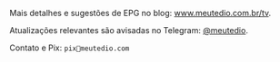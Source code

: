 <p>Mais detalhes e sugestões de EPG no blog: <a target="_blank" href="https://www.meutedio.com.br/p/lista-iptv-com-canais-gratis-e-legais.html">www.meutedio.com.br/tv</a>.</p>

<p>Atualizações relevantes são avisadas no Telegram: <a target="_blank" href="https://t.me/meutedio">@meutedio</a>.</p>

<p>Contato e Pix: <code>pix📧meutedio.com</code></p>




